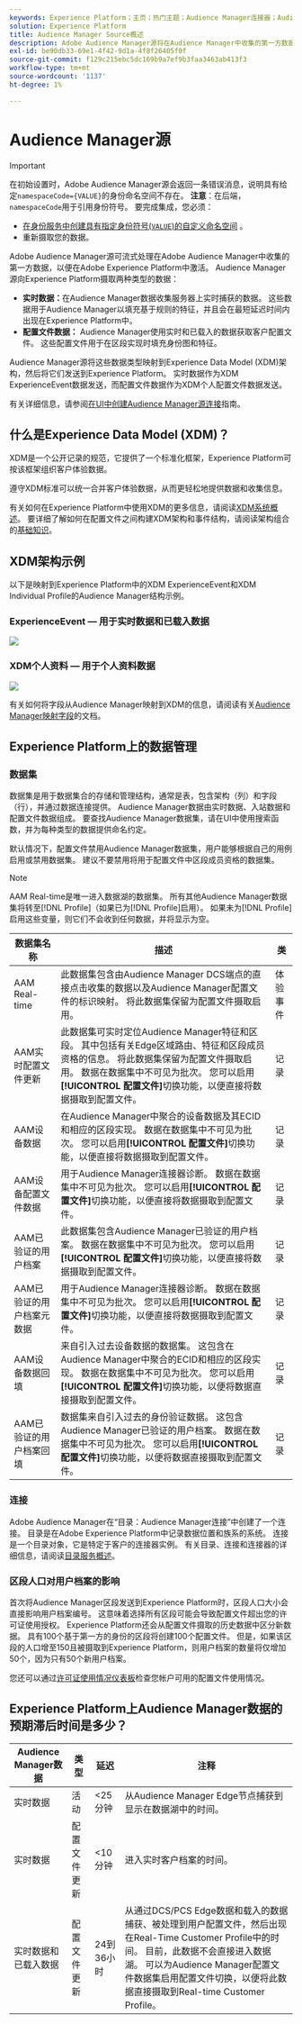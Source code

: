 ```yaml
---
keywords: Experience Platform；主页；热门主题；Audience Manager连接器；Audience Manager；Audience Manager
solution: Experience Platform
title: Audience Manager Source概述
description: Adobe Audience Manager源将在Audience Manager中收集的第一方数据流式传输到Adobe Experience Platform。
exl-id: be90db33-69e1-4f42-9d1a-4f8f26405f0f
source-git-commit: f129c215ebc5dc169b9a7ef9b3faa3463ab413f3
workflow-type: tm+mt
source-wordcount: '1137'
ht-degree: 1%

---
```


# Audience Manager源

>[!IMPORTANT]
>
>在初始设置时，Adobe Audience Manager源会返回一条错误消息，说明具有给定`namespaceCode={VALUE}`的身份命名空间不存在。 **注意**：在后端，`namespaceCode`用于引用身份符号。 要完成集成，您必须：
>
>- [在身份服务中创建具有指定身份符号(`VALUE`)的自定义命名空间](../../../identity-service/features/namespaces.md#create-custom-namespaces) 。
>- 重新摄取您的数据。

Adobe Audience Manager源可流式处理在Adobe Audience Manager中收集的第一方数据，以便在Adobe Experience Platform中激活。 Audience Manager源向Experience Platform摄取两种类型的数据：

- **实时数据：**&#x200B;在Audience Manager数据收集服务器上实时捕获的数据。 这些数据用于Audience Manager以填充基于规则的特征，并且会在最短延迟时间内出现在Experience Platform中。
- **配置文件数据：** Audience Manager使用实时和已载入的数据获取客户配置文件。 这些配置文件用于在区段实现时填充身份图和特征。

Audience Manager源将这些数据类型映射到Experience Data Model (XDM)架构，然后将它们发送到Experience Platform。 实时数据作为XDM ExperienceEvent数据发送，而配置文件数据作为XDM个人配置文件数据发送。

有关详细信息，请参阅[在UI中创建Audience Manager源连接](../../tutorials/ui/create/adobe-applications/audience-manager.md)指南。

## 什么是Experience Data Model (XDM)？

XDM是一个公开记录的规范，它提供了一个标准化框架，Experience Platform可按该框架组织客户体验数据。

遵守XDM标准可以统一合并客户体验数据，从而更轻松地提供数据和收集信息。

有关如何在Experience Platform中使用XDM的更多信息，请阅读[XDM系统概述](../../../xdm/home.md)。 要详细了解如何在配置文件之间构建XDM架构和事件结构，请阅读架构组合的[基础知识](../../../xdm/schema/composition.md)。

## XDM架构示例

以下是映射到Experience Platform中的XDM ExperienceEvent和XDM Individual Profile的Audience Manager结构示例。

### ExperienceEvent — 用于实时数据和已载入数据

![](images/aam-experience-events-for-dcs-and-onboarding-data.png)

### XDM个人资料 — 用于个人资料数据

![](images/aam-profile-xdm-for-profile-data.png)

有关如何将字段从Audience Manager映射到XDM的信息，请阅读有关[Audience Manager映射字段](./mapping/audience-manager.md)的文档。

## Experience Platform上的数据管理

### 数据集

数据集是用于数据集合的存储和管理结构，通常是表，包含架构（列）和字段（行），并通过数据连接提供。 Audience Manager数据由实时数据、入站数据和配置文件数据组成。 要查找Audience Manager数据集，请在UI中使用搜索函数，并为每种类型的数据提供命名约定。

默认情况下，配置文件禁用Audience Manager数据集，用户能够根据自己的用例启用或禁用数据集。 建议不要禁用将用于配置文件中区段成员资格的数据集。

>[!NOTE]
>
>AAM Real-time是唯一进入数据湖的数据集。 所有其他Audience Manager数据集将转至[!DNL Profile]（如果已为[!DNL Profile]启用）。 如果未为[!DNL Profile]启用这些变量，则它们不会收到任何数据，并将显示为空。

| 数据集名称 | 描述 | 类 |
| --- | --- | --- |
| AAM Real-time | 此数据集包含由Audience Manager DCS端点的直接点击收集的数据以及Audience Manager配置文件的标识映射。 将此数据集保留为配置文件摄取启用。 | 体验事件 |
| AAM实时配置文件更新 | 此数据集可实时定位Audience Manager特征和区段。 其中包括有关Edge区域路由、特征和区段成员资格的信息。 将此数据集保留为配置文件摄取启用。 数据在数据集中不可见为批次。 您可以启用&#x200B;**[!UICONTROL 配置文件]**&#x200B;切换功能，以便直接将数据摄取到配置文件。 | 记录 |
| AAM设备数据 | 在Audience Manager中聚合的设备数据及其ECID和相应的区段实现。 数据在数据集中不可见为批次。 您可以启用&#x200B;**[!UICONTROL 配置文件]**&#x200B;切换功能，以便直接将数据摄取到配置文件。 | 记录 |
| AAM设备配置文件数据 | 用于Audience Manager连接器诊断。 数据在数据集中不可见为批次。 您可以启用&#x200B;**[!UICONTROL 配置文件]**&#x200B;切换功能，以便直接将数据摄取到配置文件。 | 记录 |
| AAM已验证的用户档案 | 此数据集包含Audience Manager已验证的用户档案。 数据在数据集中不可见为批次。 您可以启用&#x200B;**[!UICONTROL 配置文件]**&#x200B;切换功能，以便直接将数据摄取到配置文件。 | 记录 |
| AAM已验证的用户档案元数据 | 用于Audience Manager连接器诊断。 数据在数据集中不可见为批次。 您可以启用&#x200B;**[!UICONTROL 配置文件]**&#x200B;切换功能，以便直接将数据摄取到配置文件。 | 记录 |
| AAM设备数据回填 | 来自引入过去设备数据的数据集。 这包含在Audience Manager中聚合的ECID和相应的区段实现。 数据在数据集中不可见为批次。 您可以启用&#x200B;**[!UICONTROL 配置文件]**&#x200B;切换功能，以便将数据直接摄取到配置文件。 | 记录 |
| AAM已验证的用户档案回填 | 数据集来自引入过去的身份验证数据。 这包含Audience Manager已验证的用户档案。 数据在数据集中不可见为批次。 您可以启用&#x200B;**[!UICONTROL 配置文件]**&#x200B;切换功能，以便将数据直接摄取到配置文件。 | 记录 |

### 连接

Adobe Audience Manager在“目录：Audience Manager连接”中创建了一个连接。 目录是在Adobe Experience Platform中记录数据位置和族系的系统。 连接是一个目录对象，它是特定于客户的连接器实例。 有关目录、连接和连接器的详细信息，请阅读[目录服务概述](../../../catalog/home.md)。

### 区段人口对用户档案的影响

首次将Audience Manager区段发送到Experience Platform时，区段人口大小会直接影响用户档案编号。 这意味着选择所有区段可能会导致配置文件超出您的许可证使用授权。 Experience Platform还会从配置文件摄取的历史数据中区分新数据。 具有100个基于第一方的身份的区段将创建100个配置文件。 但是，如果该区段的人口增至150且被摄取到Experience Platform，则用户档案的数量将仅增加50个，因为只有50个新用户档案。

您还可以通过[许可证使用情况仪表板](../../../dashboards/guides/license-usage.md)检查您帐户可用的配置文件使用情况。

## Experience Platform上Audience Manager数据的预期滞后时间是多少？

| Audience Manager数据 | 类型 | 延迟 | 注释 |
| --- | --- | --- | --- |
| 实时数据 | 活动 | &lt;25分钟 | 从Audience Manager Edge节点捕获到显示在数据湖中的时间。 |
| 实时数据 | 配置文件更新 | &lt;10分钟 | 进入实时客户档案的时间。 |
| 实时数据和已载入数据 | 配置文件更新 | 24到36小时 | 从通过DCS/PCS Edge数据和载入的数据捕获、被处理到用户配置文件，然后出现在Real-Time Customer Profile中的时间。 目前，此数据不会直接进入数据湖。 可以为Audience Manager配置文件数据集启用配置文件切换，以便将此数据直接摄取到Real-time Customer Profile。 |
